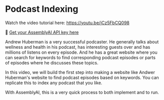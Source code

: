 # Podcast Indexing

Watch the video tutorial here: https://youtu.be/jCz5FbCQ098

🔑 [Get your AssemblyAI API key here](https://www.assemblyai.com/?utm_source=youtube&utm_medium=referral&utm_campaign=yt_mis_58)

Andrew Huberman is a very successful podcaster. He generally talks about wellness and health in his podcast, has interesting guests over and has millions of listens on every episode. And he has a great website where you can search for keywords to find corresponding podcast episodes or parts of episodes where he discusses these topics. 

In this video, we will build the first step into making a website like Andwer Huberman's website to find podcast episodes based on keywords. You can replicate this to index any podcast that you like.

With AssemblyAI, this is a very quick process to both implement and to run.
